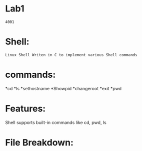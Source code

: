 # Lab1
    4001
# Shell:
    Linux Shell Writen in C to implement various Shell commands 
# commands:
  *cd
  *ls
  *sethostname
  *Showpid
  *changeroot
  *exit
  *pwd
# Features:
   Shell supports built-in commands like cd, pwd, ls
   
# File Breakdown:
